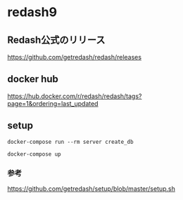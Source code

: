 # redash9

## Redash公式のリリース
https://github.com/getredash/redash/releases

## docker hub
https://hub.docker.com/r/redash/redash/tags?page=1&ordering=last_updated


## setup
```
docker-compose run --rm server create_db
```
```
docker-compose up
```

### 参考
https://github.com/getredash/setup/blob/master/setup.sh



